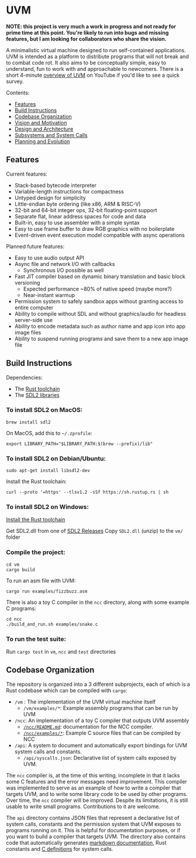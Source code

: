 # UVM

**NOTE: this project is very much a work in progress and not ready for prime time at this point. You're likely to run
into bugs and missing features, but I am looking for collaborators who share the vision.**

A minimalistic virtual machine designed to run self-contained applications. UVM is intended as a platform to distribute
programs that will not break and to combat code rot. It also aims to be conceptually simple, easy to understand, fun to work
with and approachable to newcomers. There is a short 4-minute [overview of UVM](https://www.youtube.com/watch?v=q9-o45B_qsA)
on YouTube if you'd like to see a quick survey.

Contents:
- [Features](#features)
- [Build Instructions](#build-instructions)
- [Codebase Organization](#codebase-organization)
- [Vision and Motivation](doc/vision.md)
- [Design and Architecture](doc/design.md)
- [Subsystems and System Calls](doc/syscalls.md)
- [Planning and Evolution](doc/planning.md)

## Features

Current features:
- Stack-based bytecode interpreter
- Variable-length instructions for compactness
- Untyped design for simplicity
- Little-endian byte ordering (like x86, ARM & RISC-V)
- 32-bit and 64-bit integer ops, 32-bit floating-point support
- Separate flat, linear address spaces for code and data
- Built-in, easy to use assembler with a simple syntax
- Easy to use frame buffer to draw RGB graphics with no boilerplate
- Event-driven event execution model compatible with async operations

Planned future features:
- Easy to use audio output API
- Async file and network I/O with callbacks
  - Synchronous I/O possible as well
- Fast JIT compiler based on dynamic binary translation and basic block versioning
  - Expected performance ~80% of native speed (maybe more?)
  - Near-instant warmup
- Permission system to safely sandbox apps without granting access to entire computer
- Ability to compile without SDL and without graphics/audio for headless server-side use
- Ability to encode metadata such as author name and app icon into app image files
- Ability to suspend running programs and save them to a new app image file

## Build Instructions

Dependencies:
- The [Rust toolchain](https://www.rust-lang.org/tools/install)
- The [SDL2 libraries](https://wiki.libsdl.org/SDL2/Installation)

### To install SDL2 on MacOS:
```
brew install sdl2
```

On MacOS, add this to `~/.zprofile`:
```
export LIBRARY_PATH="$LIBRARY_PATH:$(brew --prefix)/lib"
```

### To install SDL2 on Debian/Ubuntu:
```
sudo apt-get install libsdl2-dev
```

Install the Rust toolchain:
```
curl --proto '=https' --tlsv1.2 -sSf https://sh.rustup.rs | sh
```

### To install SDL2 on Windows:

[Install the Rust toolchain](https://www.rust-lang.org/tools/install)

Get SDL2.dll from one of [SDL2 Releases](https://github.com/libsdl-org/SDL/releases)
Copy `SDL2.dll` (unzip) to the `vm/` folder

### Compile the project:
```
cd vm
cargo build
```

To run an asm file with UVM:
```
cargo run examples/fizzbuzz.asm
```

There is also a toy C compiler in the `ncc` directory, along with some example C programs:
```
cd ncc
./build_and_run.sh examples/snake.c
```

### To run the test suite:
Run `cargo test` in `vm`, `ncc` and `test` directories

## Codebase Organization

The repository is organized into a 3 different subprojects, each of which is a Rust codebase which can be compiled with `cargo`:

- `/vm` : The implementation of the UVM virtual machine itself
  - `/vm/examples/*`: Example assembly programs that can be run by UVM
- `/ncc`: An implementation of a toy C compiler that outputs UVM assembly
  - [`/ncc/README.md`](ncc/README.md): documentation for the NCC compiler.
  - [`/ncc/examples/*`](ncc/examples): Example C source files that can be compiled by NCC
- `/api`: A system to document and automatically export bindings for UVM system calls and constants.
  - `/api/syscalls.json`: Declarative list of system calls exposed by UVM.

The `ncc` compiler is, at the time of this writing, incomplete in that it lacks some C features and the error messages need improvement. This compiler
was implemented to serve as an example of how to write a compiler that targets UVM, and to write some library code to be used by other programs. Over
time, the `ncc` compiler will be improved. Despite its limitations, it is still usable to write small programs. Contributions to it are welcome.

The `api` directory contains JSON files that represent a declarative list of system calls, constants and the permission system that UVM exposes
to programs running on it. This is helpful for documentation purposes, or if you want to build a compiler that targets UVM. The directory also contains
code that automatically generates [markdown documentation](doc/syscalls.md), Rust constants and [C definitions](ncc/include/uvm/syscalls.h) for system calls.
